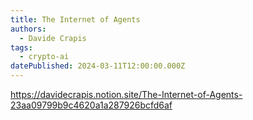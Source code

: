 ```yaml
---
title: The Internet of Agents
authors:
  - Davide Crapis
tags:
  - crypto-ai
datePublished: 2024-03-11T12:00:00.000Z
---
```


<https://davidecrapis.notion.site/The-Internet-of-Agents-23aa09799b9c4620a1a287926bcfd6af>
